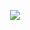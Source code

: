 <p align="center">
  <img src="https://media.giphy.com/media/v1.Y2lkPTc5MGI3NjExeHYxdTdkajgycjA5cno2Z3Q0MThvd2draDFlb2lnZHBmdGJydjJuMSZlcD12MV9naWZzX3NlYXJjaCZjdD1n/3og0ILLVvPp8d64Jd6/giphy.gif" />
</p>

